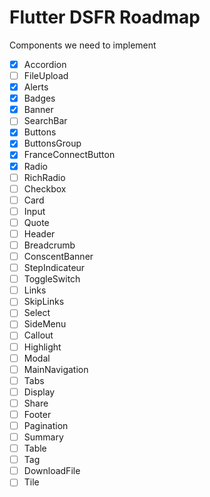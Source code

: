 # Flutter DSFR Roadmap

Components we need to implement

- [X] Accordion
- [ ] FileUpload
- [X] Alerts
- [X] Badges
- [X] Banner
- [ ] SearchBar
- [X] Buttons
- [X] ButtonsGroup
- [X] FranceConnectButton
- [X] Radio
- [ ] RichRadio
- [ ] Checkbox
- [ ] Card
- [ ] Input
- [ ] Quote
- [ ] Header
- [ ] Breadcrumb
- [ ] ConscentBanner
- [ ] StepIndicateur
- [ ] ToggleSwitch
- [ ] Links
- [ ] SkipLinks
- [ ] Select
- [ ] SideMenu
- [ ] Callout
- [ ] Highlight
- [ ] Modal
- [ ] MainNavigation
- [ ] Tabs
- [ ] Display
- [ ] Share
- [ ] Footer
- [ ] Pagination
- [ ] Summary
- [ ] Table
- [ ] Tag
- [ ] DownloadFile
- [ ] Tile
